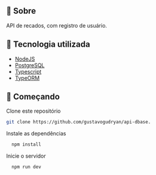 ## 📌 Sobre

API de recados, com registro de usuário.

## 🚀 Tecnologia utilizada
* [NodeJS](https://nodejs.org/en/)
* [PostgreSQL](https://www.postgresql.org/)
* [Typescript](https://www.typescriptlang.org/)
* [TypeORM](https://typeorm.io/)

## 🚚 Começando

Clone este repositório
```bash
git clone https://github.com/gustavogudryan/api-dbase.
```
Instale as dependências
```bash
  npm install
```
Inicie o servidor
```bash
  npm run dev
```
